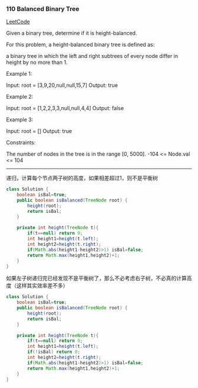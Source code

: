 ### 110 Balanced Binary Tree

[LeetCode](https://leetcode.com/problems/balanced-binary-tree/)

Given a binary tree, determine if it is height-balanced.

For this problem, a height-balanced binary tree is defined as:

a binary tree in which the left and right subtrees of every node differ in height by no more than 1.

 

Example 1:

Input: root = [3,9,20,null,null,15,7]
Output: true

Example 2:


Input: root = [1,2,2,3,3,null,null,4,4]
Output: false

Example 3:

Input: root = []
Output: true
 

Constraints:

The number of nodes in the tree is in the range [0, 5000].
-104 <= Node.val <= 104

---

递归，计算每个节点两子树的高度，如果相差超过1，则不是平衡树

~~~java
class Solution {
    boolean isBal=true;
    public boolean isBalanced(TreeNode root) {
        height(root);
        return isBal;
    }
    
    private int height(TreeNode t){
        if(t==null) return 0;
        int height1=height(t.left);
        int height2=height(t.right);
        if(Math.abs(height1-height2)>1) isBal=false;
        return Math.max(height1,height2)+1;
    }
}
~~~

如果左子树递归完已经发现不是平衡树了，那么不必考虑右子树，不必真的计算高度（这样其实效率差不多）

~~~java
class Solution {
    boolean isBal=true;
    public boolean isBalanced(TreeNode root) {
        height(root);
        return isBal;
    }
    
    private int height(TreeNode t){
        if(t==null) return 0;
        int height1=height(t.left);
        if(!isBal) return 0;
        int height2=height(t.right);
        if(Math.abs(height1-height2)>1) isBal=false;
        return Math.max(height1,height2)+1;
    }
}
~~~